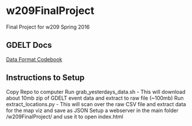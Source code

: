 # w209FinalProject
Final Project for w209 Spring 2016


## GDELT Docs

[Data Format Codebook](http://data.gdeltproject.org/documentation/GDELT-Data_Format_Codebook.pdf)


## Instructions to Setup

  Copy Repo to computer
  Run grab\_yesterdays\_data.sh - This will download about 10mb zip of GDELT event data and extract to raw file (~100mb)
  Run extract_locations.py - This will scan over the raw CSV file and extract data for the map viz and save as JSON
  Setup a webserver in the main folder /w209FinalProject/ and use it to open index.html

